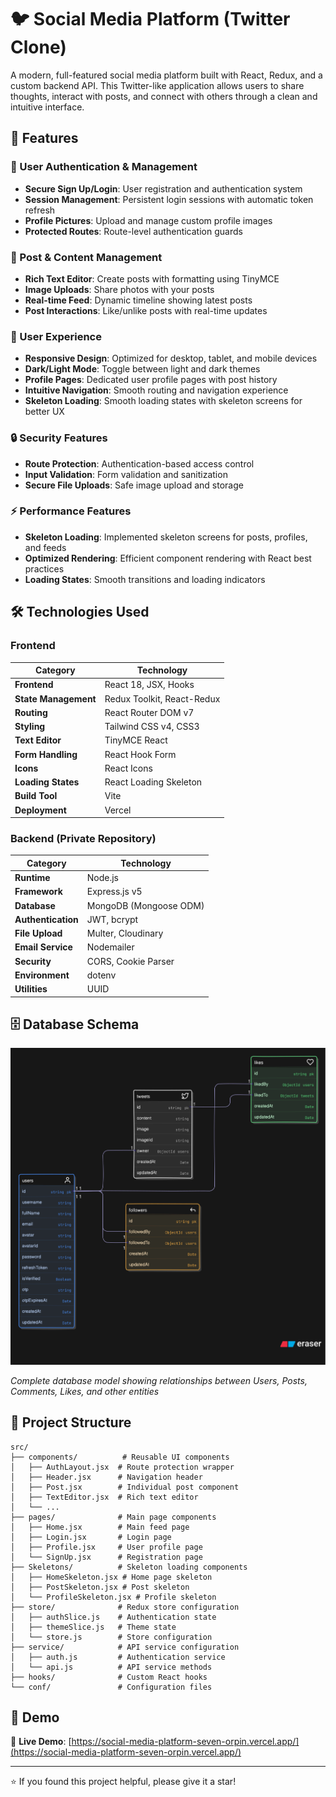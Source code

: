# 🐦 Social Media Platform (Twitter Clone)

A modern, full-featured social media platform built with React, Redux, and a custom backend API. This Twitter-like application allows users to share thoughts, interact with posts, and connect with others through a clean and intuitive interface.

## 🌟 Features

### 👤 User Authentication & Management

- **Secure Sign Up/Login**: User registration and authentication system
- **Session Management**: Persistent login sessions with automatic token refresh
- **Profile Pictures**: Upload and manage custom profile images
- **Protected Routes**: Route-level authentication guards

### 📝 Post & Content Management

- **Rich Text Editor**: Create posts with formatting using TinyMCE
- **Image Uploads**: Share photos with your posts
- **Real-time Feed**: Dynamic timeline showing latest posts
- **Post Interactions**: Like/unlike posts with real-time updates

### 🎨 User Experience

- **Responsive Design**: Optimized for desktop, tablet, and mobile devices
- **Dark/Light Mode**: Toggle between light and dark themes
- **Profile Pages**: Dedicated user profile pages with post history
- **Intuitive Navigation**: Smooth routing and navigation experience
- **Skeleton Loading**: Smooth loading states with skeleton screens for better UX

### 🔒 Security Features

- **Route Protection**: Authentication-based access control
- **Input Validation**: Form validation and sanitization
- **Secure File Uploads**: Safe image upload and storage

### ⚡ Performance Features

- **Skeleton Loading**: Implemented skeleton screens for posts, profiles, and feeds
- **Optimized Rendering**: Efficient component rendering with React best practices
- **Loading States**: Smooth transitions and loading indicators

## 🛠️ Technologies Used

### Frontend

| Category             | Technology                 |
| -------------------- | -------------------------- |
| **Frontend**         | React 18, JSX, Hooks       |
| **State Management** | Redux Toolkit, React-Redux |
| **Routing**          | React Router DOM v7        |
| **Styling**          | Tailwind CSS v4, CSS3      |
| **Text Editor**      | TinyMCE React              |
| **Form Handling**    | React Hook Form            |
| **Icons**            | React Icons                |
| **Loading States**   | React Loading Skeleton     |
| **Build Tool**       | Vite                       |
| **Deployment**       | Vercel                     |

### Backend (Private Repository)

| Category           | Technology             |
| ------------------ | ---------------------- |
| **Runtime**        | Node.js                |
| **Framework**      | Express.js v5          |
| **Database**       | MongoDB (Mongoose ODM) |
| **Authentication** | JWT, bcrypt            |
| **File Upload**    | Multer, Cloudinary     |
| **Email Service**  | Nodemailer             |
| **Security**       | CORS, Cookie Parser    |
| **Environment**    | dotenv                 |
| **Utilities**      | UUID                   |

## 🗄️ Database Schema

![Database Schema](./public/database-schema.svg)

_Complete database model showing relationships between Users, Posts, Comments, Likes, and other entities_

## 📁 Project Structure

```
src/
├── components/          # Reusable UI components
│   ├── AuthLayout.jsx  # Route protection wrapper
│   ├── Header.jsx      # Navigation header
│   ├── Post.jsx        # Individual post component
│   ├── TextEditor.jsx  # Rich text editor
│   └── ...
├── pages/              # Main page components
│   ├── Home.jsx        # Main feed page
│   ├── Login.jsx       # Login page
│   ├── Profile.jsx     # User profile page
│   └── SignUp.jsx      # Registration page
├── Skeletons/          # Skeleton loading components
│   ├── HomeSkeleton.jsx # Home page skeleton
│   ├── PostSkeleton.jsx # Post skeleton
│   └── ProfileSkeleton.jsx # Profile skeleton
├── store/              # Redux store configuration
│   ├── authSlice.js    # Authentication state
│   ├── themeSlice.js   # Theme state
│   └── store.js        # Store configuration
├── service/            # API service configuration
│   ├── auth.js         # Authentication service
│   └── api.js          # API service methods
├── hooks/              # Custom React hooks
└── conf/               # Configuration files
```

## 📱 Demo

🚀 **Live Demo**: [https://social-media-platform-seven-orpin.vercel.app/](https://social-media-platform-seven-orpin.vercel.app/)

---

⭐ If you found this project helpful, please give it a star!